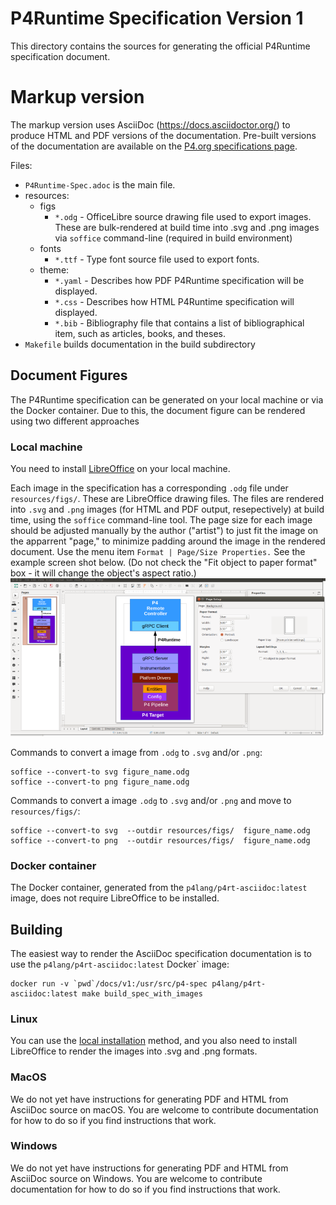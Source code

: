 # P4Runtime Specification Version 1

This directory contains the sources for generating the official P4Runtime
specification document.

# Markup version

The markup version uses AsciiDoc (https://docs.asciidoctor.org/) to produce
HTML and PDF versions of the documentation. Pre-built versions of the
documentation are available on the [P4.org specifications
page](https://p4.org/specs).


Files:
- `P4Runtime-Spec.adoc` is the main file. 
- resources: 
  - figs
    - `*.odg` - OfficeLibre source drawing file used to export images. These are
    bulk-rendered at build time into .svg and .png images via `soffice`
    command-line (required in build environment)
  - fonts 
      - `*.ttf` - Type font source file used to export fonts.
  - theme: 
      - `*.yaml` - Describes how PDF P4Runtime specification will be displayed.
      - `*.css`  - Describes how HTML P4Runtime specification will displayed.
      - `*.bib`  - Bibliography file that contains a list of bibliographical item, such as articles, books, and theses.
- `Makefile` builds documentation in the build subdirectory

## Document Figures

The P4Runtime specification can be generated on your local machine or via the Docker container. Due to this, the document figure can be rendered using two different approaches

### Local machine

You need to install [LibreOffice](https://nl.libreoffice.org/) on your local machine.

Each image in the specification has a corresponding `.odg` file under
`resources/figs/`. These are LibreOffice drawing files. The files are rendered into
`.svg` and `.png` images (for HTML and PDF output, resepectively) at build time,
using the `soffice` command-line tool. The page size for each image should be
adjusted manually by the author ("artist") to just fit the image on the
apparrent "page," to minimize padding around the image in the rendered
document. Use the menu item `Format | Page/Size Properties.` See the example
screen shot below. (Do not check the "Fit object to paper format" box - it will
change the object's aspect ratio.)
![LibreOffice](libre-office.png)

Commands to convert a image from `.odg` to `.svg` and/or `.png`:
```
soffice --convert-to svg figure_name.odg 
soffice --convert-to png figure_name.odg 
```

Commands to convert a image `.odg` to `.svg` and/or `.png` and  move to `resources/figs/`:

```
soffice --convert-to svg  --outdir resources/figs/  figure_name.odg 
soffice --convert-to png  --outdir resources/figs/  figure_name.odg 
```
### Docker container

The Docker container, generated from the `p4lang/p4rt-asciidoc:latest` image, does not require 
LibreOffice to be installed.


## Building

The easiest way to render the AsciiDoc specification documentation is to use the
`p4lang/p4rt-asciidoc:latest` Docker` image:

    docker run -v `pwd`/docs/v1:/usr/src/p4-spec p4lang/p4rt-asciidoc:latest make build_spec_with_images

### Linux

You can use the [local installation](https://github.com/p4lang/p4-spec/blob/main/p4-16/spec/install-asciidoctor-linux.sh) method, and you also need to install LibreOffice to render the 
images into .svg and .png formats.

### MacOS

We do not yet have instructions for generating PDF and HTML from AsciiDoc source on macOS. You are welcome to contribute documentation for how to do so if you find instructions that work.

### Windows

We do not yet have instructions for generating PDF and HTML from AsciiDoc source on Windows. You are welcome to contribute documentation for how to do so if you find instructions that work.
